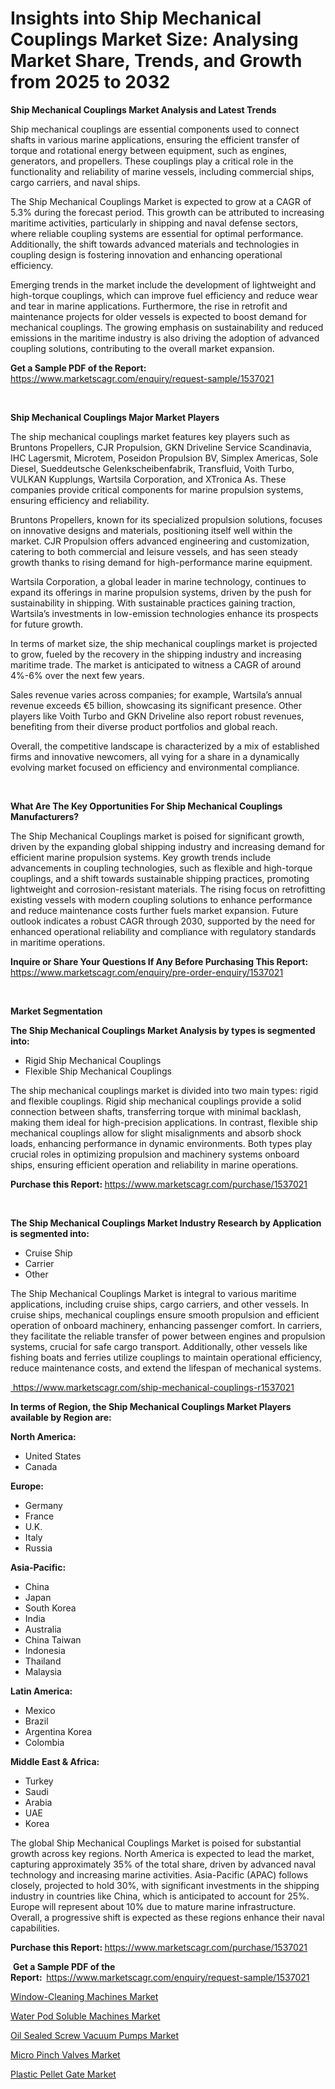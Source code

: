 <p><h1>Insights into Ship Mechanical Couplings Market Size: Analysing Market Share, Trends, and Growth from 2025 to 2032</h1></p><p><strong>Ship Mechanical Couplings Market Analysis and Latest Trends</strong></p>
<p><p>Ship mechanical couplings are essential components used to connect shafts in various marine applications, ensuring the efficient transfer of torque and rotational energy between equipment, such as engines, generators, and propellers. These couplings play a critical role in the functionality and reliability of marine vessels, including commercial ships, cargo carriers, and naval ships.</p><p>The Ship Mechanical Couplings Market is expected to grow at a CAGR of 5.3% during the forecast period. This growth can be attributed to increasing maritime activities, particularly in shipping and naval defense sectors, where reliable coupling systems are essential for optimal performance. Additionally, the shift towards advanced materials and technologies in coupling design is fostering innovation and enhancing operational efficiency.</p><p>Emerging trends in the market include the development of lightweight and high-torque couplings, which can improve fuel efficiency and reduce wear and tear in marine applications. Furthermore, the rise in retrofit and maintenance projects for older vessels is expected to boost demand for mechanical couplings. The growing emphasis on sustainability and reduced emissions in the maritime industry is also driving the adoption of advanced coupling solutions, contributing to the overall market expansion.</p></p>
<p><strong>Get a Sample PDF of the Report:&nbsp;</strong> <a href="https://www.marketscagr.com/enquiry/request-sample/1537021?utm_campaign=1097&utm_medium=2&utm_source=Github&utm_content=ia&utm_term=11042025&utm_id=ship-mechanical-couplings">https://www.marketscagr.com/enquiry/request-sample/1537021</a></p>
<p>&nbsp;</p>
<p><strong>Ship Mechanical Couplings Major Market Players</strong></p>
<p><p>The ship mechanical couplings market features key players such as Bruntons Propellers, CJR Propulsion, GKN Driveline Service Scandinavia, IHC Lagersmit, Microtem, Poseidon Propulsion BV, Simplex Americas, Sole Diesel, Sueddeutsche Gelenkscheibenfabrik, Transfluid, Voith Turbo, VULKAN Kupplungs, Wartsila Corporation, and XTronica As. These companies provide critical components for marine propulsion systems, ensuring efficiency and reliability.</p><p>Bruntons Propellers, known for its specialized propulsion solutions, focuses on innovative designs and materials, positioning itself well within the market. CJR Propulsion offers advanced engineering and customization, catering to both commercial and leisure vessels, and has seen steady growth thanks to rising demand for high-performance marine equipment.</p><p>Wartsila Corporation, a global leader in marine technology, continues to expand its offerings in marine propulsion systems, driven by the push for sustainability in shipping. With sustainable practices gaining traction, Wartsila’s investments in low-emission technologies enhance its prospects for future growth.</p><p>In terms of market size, the ship mechanical couplings market is projected to grow, fueled by the recovery in the shipping industry and increasing maritime trade. The market is anticipated to witness a CAGR of around 4%-6% over the next few years.</p><p>Sales revenue varies across companies; for example, Wartsila’s annual revenue exceeds €5 billion, showcasing its significant presence. Other players like Voith Turbo and GKN Driveline also report robust revenues, benefiting from their diverse product portfolios and global reach. </p><p>Overall, the competitive landscape is characterized by a mix of established firms and innovative newcomers, all vying for a share in a dynamically evolving market focused on efficiency and environmental compliance.</p></p>
<p>&nbsp;</p>
<p><strong>What Are The Key Opportunities For Ship Mechanical Couplings Manufacturers?</strong></p>
<p><p>The Ship Mechanical Couplings market is poised for significant growth, driven by the expanding global shipping industry and increasing demand for efficient marine propulsion systems. Key growth trends include advancements in coupling technologies, such as flexible and high-torque couplings, and a shift towards sustainable shipping practices, promoting lightweight and corrosion-resistant materials. The rising focus on retrofitting existing vessels with modern coupling solutions to enhance performance and reduce maintenance costs further fuels market expansion. Future outlook indicates a robust CAGR through 2030, supported by the need for enhanced operational reliability and compliance with regulatory standards in maritime operations.</p></p>
<p><strong>Inquire or Share Your Questions If Any Before Purchasing This Report:</strong> <a href="https://www.marketscagr.com/enquiry/pre-order-enquiry/1537021?utm_campaign=1097&utm_medium=2&utm_source=Github&utm_content=ia&utm_term=11042025&utm_id=ship-mechanical-couplings">https://www.marketscagr.com/enquiry/pre-order-enquiry/1537021</a></p>
<p>&nbsp;</p>
<p><strong>Market Segmentation</strong></p>
<p><strong>The Ship Mechanical Couplings Market Analysis by types is segmented into:</strong></p>
<p><ul><li>Rigid Ship Mechanical Couplings</li><li>Flexible Ship Mechanical Couplings</li></ul></p>
<p><p>The ship mechanical couplings market is divided into two main types: rigid and flexible couplings. Rigid ship mechanical couplings provide a solid connection between shafts, transferring torque with minimal backlash, making them ideal for high-precision applications. In contrast, flexible ship mechanical couplings allow for slight misalignments and absorb shock loads, enhancing performance in dynamic environments. Both types play crucial roles in optimizing propulsion and machinery systems onboard ships, ensuring efficient operation and reliability in marine operations.</p></p>
<p><strong>Purchase this Report:&nbsp;</strong><a href="https://www.marketscagr.com/purchase/1537021?utm_campaign=1097&utm_medium=2&utm_source=Github&utm_content=ia&utm_term=11042025&utm_id=ship-mechanical-couplings">https://www.marketscagr.com/purchase/1537021</a></p>
<p>&nbsp;</p>
<p><strong>The Ship Mechanical Couplings Market Industry Research by Application is segmented into:</strong></p>
<p><ul><li>Cruise Ship</li><li>Carrier</li><li>Other</li></ul></p>
<p><p>The Ship Mechanical Couplings Market is integral to various maritime applications, including cruise ships, cargo carriers, and other vessels. In cruise ships, mechanical couplings ensure smooth propulsion and efficient operation of onboard machinery, enhancing passenger comfort. In carriers, they facilitate the reliable transfer of power between engines and propulsion systems, crucial for safe cargo transport. Additionally, other vessels like fishing boats and ferries utilize couplings to maintain operational efficiency, reduce maintenance costs, and extend the lifespan of mechanical systems.</p></p>
<p><a href="https://www.marketscagr.com/ship-mechanical-couplings-r1537021?utm_campaign=1097&utm_medium=2&utm_source=Github&utm_content=ia&utm_term=11042025&utm_id=ship-mechanical-couplings">&nbsp;https://www.marketscagr.com/ship-mechanical-couplings-r1537021</a></p>
<p><strong>In terms of Region, the Ship Mechanical Couplings Market Players available by Region are:</strong></p>
<p>
    <p> <strong> North America: </strong>
        <ul>
            <li>United States</li>
            <li>Canada</li>
        </ul>
        </p> 
    <p> <strong> Europe: </strong>
        <ul>
            <li>Germany</li>
            <li>France</li>
            <li>U.K.</li>
            <li>Italy</li>
            <li>Russia</li>
        </ul>
        </p> 
    <p> <strong> Asia-Pacific: </strong>
        <ul>
            <li>China</li>
            <li>Japan</li>
            <li>South Korea</li>
            <li>India</li>
            <li>Australia</li>
            <li>China Taiwan</li>
            <li>Indonesia</li>
            <li>Thailand</li>
            <li>Malaysia</li>
        </ul>
        </p> 
    <p> <strong> Latin America: </strong>
        <ul>
            <li>Mexico</li>
            <li>Brazil</li>
            <li>Argentina Korea</li>
            <li>Colombia</li>
        </ul>
        </p> 
    <p> <strong> Middle East & Africa: </strong>
        <ul>
            <li>Turkey</li>
            <li>Saudi</li>
            <li>Arabia</li>
            <li>UAE</li>
            <li>Korea</li>
        </ul>
    </p>
    </p>
<p><p>The global Ship Mechanical Couplings Market is poised for substantial growth across key regions. North America is expected to lead the market, capturing approximately 35% of the total share, driven by advanced naval technology and increasing marine activities. Asia-Pacific (APAC) follows closely, projected to hold 30%, with significant investments in the shipping industry in countries like China, which is anticipated to account for 25%. Europe will represent about 10% due to mature marine infrastructure. Overall, a progressive shift is expected as these regions enhance their naval capabilities.</p></p>
<p><strong>Purchase this Report: </strong><a href="https://www.marketscagr.com/purchase/1537021?utm_campaign=1097&utm_medium=2&utm_source=Github&utm_content=ia&utm_term=11042025&utm_id=ship-mechanical-couplings">https://www.marketscagr.com/purchase/1537021</a></p>
<p>&nbsp;<strong>Get a Sample PDF of the Report:&nbsp;&nbsp;</strong><a href="https://www.marketscagr.com/enquiry/request-sample/1537021?utm_campaign=1097&utm_medium=2&utm_source=Github&utm_content=ia&utm_term=11042025&utm_id=ship-mechanical-couplings">https://www.marketscagr.com/enquiry/request-sample/1537021</a></p>
<p><strong></strong></p>
<p><p><a href="https://github.com/yodhafirorae/Market-Research-Report-List-1/blob/main/window-cleaning-machines-market.md?utm_campaign=1097&utm_medium=2&utm_source=Github&utm_content=ia&utm_term=11042025&utm_id=ship-mechanical-couplings">Window-Cleaning Machines Market</a></p><p><a href="https://github.com/busamoleankk/Market-Research-Report-List-1/blob/main/water-pod-soluble-machines-market.md?utm_campaign=1097&utm_medium=2&utm_source=Github&utm_content=ia&utm_term=11042025&utm_id=ship-mechanical-couplings">Water Pod Soluble Machines Market</a></p><p><a href="https://github.com/chillwervenu/Market-Research-Report-List-1/blob/main/oil-sealed-screw-vacuum-pumps-market.md?utm_campaign=1097&utm_medium=2&utm_source=Github&utm_content=ia&utm_term=11042025&utm_id=ship-mechanical-couplings">Oil Sealed Screw Vacuum Pumps Market</a></p><p><a href="https://github.com/marcayaminig/Market-Research-Report-List-1/blob/main/micro-pinch-valves-market.md?utm_campaign=1097&utm_medium=2&utm_source=Github&utm_content=ia&utm_term=11042025&utm_id=ship-mechanical-couplings">Micro Pinch Valves Market</a></p><p><a href="https://github.com/casalalimo40/Market-Research-Report-List-1/blob/main/plastic-pellet-gate-market.md?utm_campaign=1097&utm_medium=2&utm_source=Github&utm_content=ia&utm_term=11042025&utm_id=ship-mechanical-couplings">Plastic Pellet Gate Market</a></p></p>